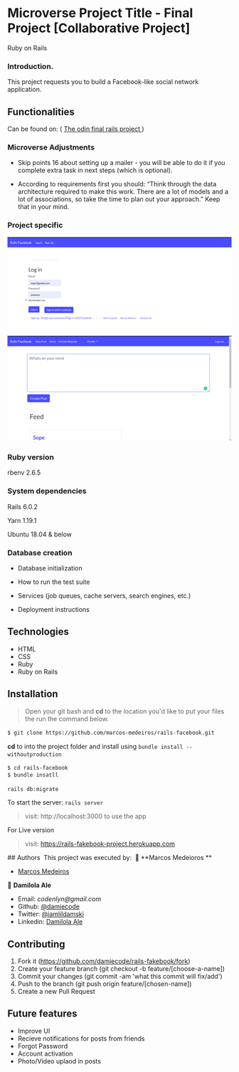 # Microverse Project Title - Final Project [Collaborative Project]
Ruby on Rails

### Introduction.
This project requests you to build a Facebook-like social network application.


## Functionalities

Can be found on:  ( <a href="https://www.theodinproject.com/courses/ruby-on-rails/lessons/final-project"> The odin final rails project </a>)

### Microverse Adjustments

* Skip points 16 about setting up a mailer - you will be able to do it if you complete extra task in next steps (which is optional).

* According to requirements first you should: “Think through the data architecture required to make this work. There are a lot of models and a lot of associations, so take the time to plan out your approach.” Keep that in your mind.

### Project specific

![rails-facebook login](login.png "Rails-facebook login")


![rails-facebook home](home.png "Rails-facebook home")

###  Ruby version

rbenv 2.6.5

###  System dependencies

Rails 6.0.2

Yarn 1.19.1

Ubuntu 18.04 & below

###  Database creation

* Database initialization

* How to run the test suite

* Services (job queues, cache servers, search engines, etc.)

* Deployment instructions

## Technologies

- HTML
- CSS
- Ruby
- Ruby on Rails

## Installation
> Open your git bash and **cd** to the location you'd like to put your files the run the command below.

```sh
$ git clone https://github.com/marcos-medeiros/rails-facebook.git
```

**cd** to into the project folder and install using `bundle install --withoutproduction`

```sh
$ cd rails-facebook
$ bundle insatll
```

`rails db:migrate`

To start the server: `rails server`

> visit: http://localhost:3000 to use the app

For Live version
> visit:  https://rails-fakebook-project.herokuapp.com

​## Authors
​
This project was executed by:
​
👤 **Marcos Medeioros **

- [Marcos Medeiros](https://www.linkedin.com/in/marcosmedeiros-dev/)

👤 **Damilola Ale**

- Email: _codenlyn@gmail.com_
- Github: [@damiecode](https://github.com/damiecode)
- Twitter: [@iamlildamski](https://twitter.com/iamlildamski)
- Linkedin: [Damilola Ale](https://www.linkedin.com/in/damiecode/)

## Contributing

1. Fork it (https://github.com/damiecode/rails-fakebook/fork)
2. Create your feature branch (git checkout -b feature/[choose-a-name])
3. Commit your changes (git commit -am 'what this commit will fix/add')
4. Push to the branch (git push origin feature/[chosen-name])
5. Create a new Pull Request

## Future features
- Improve UI
- Recieve notifications for posts from friends
- Forgot Password
- Account activation
- Photo/Video uplaod in posts
